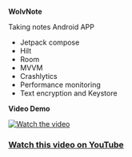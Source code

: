 **WolvNote**

Taking notes Android APP

- Jetpack compose
- Hilt
- Room
- MVVM
- Crashlytics
- Performance monitoring
- Text encryption and Keystore



**Video Demo**

[![Watch the video](https://img.youtube.com/vi/S2gxMeljy10/maxresdefault.jpg)](https://youtu.be/S2gxMeljy10)

### [Watch this video on YouTube](https://youtu.be/S2gxMeljy10)
